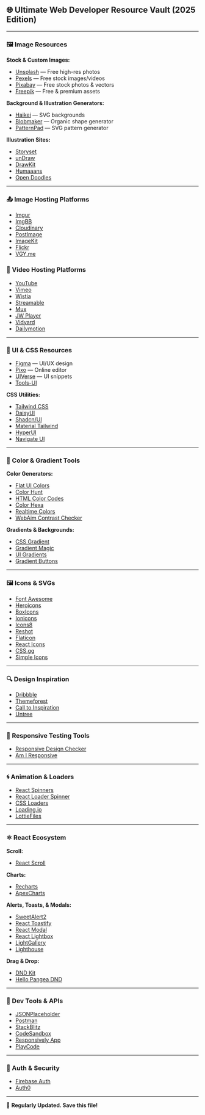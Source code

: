 ## 🌐 Ultimate Web Developer Resource Vault (2025 Edition)

---

### 🖼️ Image Resources

**Stock & Custom Images:**

* [Unsplash](https://unsplash.com) — Free high-res photos
* [Pexels](https://pexels.com) — Free stock images/videos
* [Pixabay](https://pixabay.com) — Free stock photos & vectors
* [Freepik](https://freepik.com) — Free & premium assets

**Background & Illustration Generators:**

* [Haikei](https://haikei.app) — SVG backgrounds
* [Blobmaker](https://www.blobmaker.app/) — Organic shape generator
* [PatternPad](https://patternpad.com/) — SVG pattern generator

**Illustration Sites:**

* [Storyset](https://storyset.com)
* [unDraw](https://undraw.co)
* [DrawKit](https://www.drawkit.com)
* [Humaaans](https://www.humaaans.com)
* [Open Doodles](https://www.opendoodles.com)

---

### 📤 Image Hosting Platforms

* [Imgur](https://imgur.com)
* [ImgBB](https://imgbb.com)
* [Cloudinary](https://cloudinary.com)
* [PostImage](https://postimages.org)
* [ImageKit](https://imagekit.io)
* [Flickr](https://www.flickr.com)
* [VGY.me](https://vgy.me)

### 🎥 Video Hosting Platforms

* [YouTube](https://youtube.com)
* [Vimeo](https://vimeo.com)
* [Wistia](https://wistia.com)
* [Streamable](https://streamable.com)
* [Mux](https://mux.com)
* [JW Player](https://jwplayer.com)
* [Vidyard](https://vidyard.com)
* [Dailymotion](https://dailymotion.com)

---

### 🎨 UI & CSS Resources

* [Figma](https://figma.com) — UI/UX design
* [Pixo](https://pixoeditor.com) — Online editor
* [UIVerse](https://uiverse.io) — UI snippets
* [Tools-UI](https://tools-ui.com)

**CSS Utilities:**

* [Tailwind CSS](https://tailwindcss.com)
* [DaisyUI](https://daisyui.com)
* [Shadcn/UI](https://ui.shadcn.com)
* [Material Tailwind](https://material-tailwind.com)
* [HyperUI](https://hyperui.dev)
* [Navigate UI](https://navigateui.com)

---

### 🎨 Color & Gradient Tools

**Color Generators:**

* [Flat UI Colors](https://flatuicolors.com)
* [Color Hunt](https://colorhunt.co)
* [HTML Color Codes](https://htmlcolorcodes.com)
* [Color Hexa](https://colorhexa.com)
* [Realtime Colors](https://realtimecolors.com)
* [WebAim Contrast Checker](https://webaim.org/resources/contrastchecker/)

**Gradients & Backgrounds:**

* [CSS Gradient](https://cssgradient.io)
* [Gradient Magic](https://gradientmagic.com)
* [UI Gradients](https://uigradients.com)
* [Gradient Buttons](https://www.gradientbuttons.colorion.co)

---

### 🖼️ Icons & SVGs

* [Font Awesome](https://fontawesome.com)
* [Heroicons](https://heroicons.com)
* [BoxIcons](https://boxicons.com)
* [Ionicons](https://ionic.io/ionicons)
* [Icons8](https://icons8.com)
* [Reshot](https://www.reshot.com)
* [Flaticon](https://flaticon.com)
* [React Icons](https://react-icons.github.io/react-icons)
* [CSS.gg](https://css.gg)
* [Simple Icons](https://simpleicons.org)

---

### 🔍 Design Inspiration

* [Dribbble](https://dribbble.com)
* [Themeforest](https://themeforest.net)
* [Call to Inspiration](https://www.calltoinspiration.com)
* [Untree](https://untree.co)

---

### 📱 Responsive Testing Tools

* [Responsive Design Checker](https://responsivedesignchecker.com)
* [Am I Responsive](http://ami.responsivedesign.is)

---

### 🌀 Animation & Loaders

* [React Spinners](https://www.davidhu.io/react-spinners)
* [React Loader Spinner](https://www.npmjs.com/package/react-loader-spinner)
* [CSS Loaders](https://css-loaders.com)
* [Loading.io](https://loading.io)
* [LottieFiles](https://lottiefiles.com)

---

### ⚛️ React Ecosystem

**Scroll:**

* [React Scroll](https://www.npmjs.com/package/react-scroll)

**Charts:**

* [Recharts](https://recharts.org)
* [ApexCharts](https://apexcharts.com/docs/react-charts/)

**Alerts, Toasts, & Modals:**

* [SweetAlert2](https://sweetalert2.github.io)
* [React Toastify](https://fkhadra.github.io/react-toastify)
* [React Modal](https://reactcommunity.org/react-modal)
* [React Lightbox](https://frontendshape.com/post/how-to-create-image-lightbox-in-react)
* [LightGallery](https://www.lightgalleryjs.com)
* [Lighthouse](https://developers.google.com/web/tools/lighthouse)

**Drag & Drop:**

* [DND Kit](https://dndkit.com)
* [Hello Pangea DND](https://github.com/hello-pangea/dnd)

---

### 🧰 Dev Tools & APIs

* [JSONPlaceholder](https://jsonplaceholder.typicode.com)
* [Postman](https://postman.com)
* [StackBlitz](https://stackblitz.com)
* [CodeSandbox](https://codesandbox.io)
* [Responsively App](https://responsively.app)
* [PlayCode](https://playcode.io)

---

### 🔐 Auth & Security

* [Firebase Auth](https://firebase.google.com/products/auth)
* [Auth0](https://auth0.com)

---

🎁 **Regularly Updated. Save this file!**
